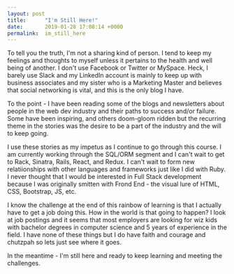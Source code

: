 ```yaml
---
layout: post
title:      "I'm Still Here!"
date:       2019-01-28 17:08:14 +0000
permalink:  im_still_here
---
```



To tell  you the truth, I'm not a sharing kind of person. I tend to keep my feelings and thoughts to myself unless it pertains to the health and well being of another. I don't use Facebook or Twitter or MySpace. Heck, I barely use Slack and my LinkedIn account is mainly to keep up with business associates and my sister who is a Marketing Master and believes that social networking is vital, and this is the only blog I have.

To the point - I have been reading some of the blogs and newsletters about people in the web dev industry and their paths to success and/or failure. Some have been inspiring, and others doom-gloom ridden but the recurring theme in the stories was the desire to be a part of the industry and the will to keep going. 

I use these stories as my impetus as I continue to go through this course. I am currently working through the SQL/ORM segment and I can't wait to get to Rack, Sinatra, Rails, React, and Redux. I can't wait to form new relatiionships with other languages and frameworks just like I did with Ruby. I never thought that I would be interested in Full Stack development because I was originally smitten with Frond End - the visual lure of HTML, CSS, Bootstrap, JS, etc.

I know the challenge at the end of this rainbow of learning is that I actually have to get a job doing this. How in the world is that going to happen? I look at job postings and it seems that most employers are looking for wiz kids with bachelor degrees in computer science and 5 years of experience in the field. I have none of these things but I do have faith and courage and chutzpah so lets just see where it goes.

In the meantime - I'm still here and ready to keep learning and meeting the challenges.



